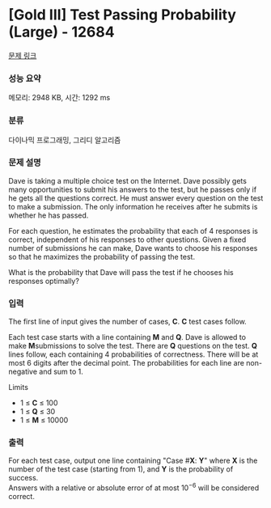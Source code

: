 # [Gold III] Test Passing Probability (Large) - 12684 

[문제 링크](https://www.acmicpc.net/problem/12684) 

### 성능 요약

메모리: 2948 KB, 시간: 1292 ms

### 분류

다이나믹 프로그래밍, 그리디 알고리즘

### 문제 설명

<p>Dave is taking a multiple choice test on the Internet. Dave possibly gets many opportunities to submit his answers to the test, but he passes only if he gets all the questions correct. He must answer every question on the test to make a submission. The only information he receives after he submits is whether he has passed.</p>

<p>For each question, he estimates the probability that each of 4 responses is correct, independent of his responses to other questions. Given a fixed number of submissions he can make, Dave wants to choose his responses so that he maximizes the probability of passing the test.</p>

<p>What is the probability that Dave will pass the test if he chooses his responses optimally?</p>

### 입력 

 <p>The first line of input gives the number of cases, <strong>C</strong>. <strong>C</strong> test cases follow.</p>

<p>Each test case starts with a line containing <strong>M</strong> and <strong>Q</strong>. Dave is allowed to make <strong>M</strong>submissions to solve the test. There are <strong>Q</strong> questions on the test. <strong>Q</strong> lines follow, each containing 4 probabilities of correctness. There will be at most 6 digits after the decimal point. The probabilities for each line are non-negative and sum to 1.</p>

<p>Limits</p>

<ul>
	<li>1 ≤ <strong>C</strong> ≤ 100 </li>
	<li>1 ≤ <strong>Q</strong> ≤ 30 </li>
	<li>1 ≤ <strong>M</strong> ≤ 10000 </li>
</ul>

### 출력 

 <p>For each test case, output one line containing "Case #<strong>X</strong>: <strong>Y</strong>" where <strong>X</strong> is the number of the test case (starting from 1), and <strong>Y</strong> is the probability of success. <br>
Answers with a relative or absolute error of at most 10<sup>−6</sup> will be considered correct.</p>

